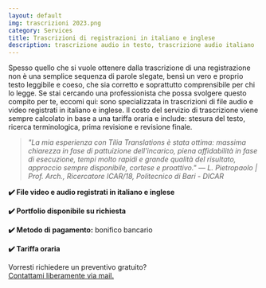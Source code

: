 ```yaml
---
layout: default
img: trascrizioni 2023.png
category: Services
title: Trascrizioni di registrazioni in italiano e inglese
description: trascrizione audio in testo, trascrizione audio italiano
---
```

<p>
Spesso quello che si vuole ottenere dalla trascrizione di una registrazione non è una semplice sequenza di parole slegate, bensì un vero e proprio testo leggibile e coeso, che sia corretto e soprattutto comprensibile per chi lo legge. Se stai cercando una professionista che possa svolgere questo compito per te, eccomi qui: sono specializzata in trascrizioni di file audio e video registrati in italiano e inglese. Il costo del servizio di trascrizione viene sempre calcolato in base a una tariffa oraria e include: stesura del testo, ricerca terminologica, prima revisione e revisione finale.
</p>
<blockquote>
<em>"La mia esperienza con Tilia Translations è stata ottima: massima chiarezza in fase di pattuizione dell'incarico, piena affidabilità in fase di esecuzione, tempi molto rapidi e grande qualità del risultato, approccio sempre disponibile, cortese e proattivo."
— L. Pietropaolo | Prof. Arch., Ricercatore ICAR/18, Politecnico di Bari - DICAR</em>
</blockquote>
<p>
<strong>✔️ File video e audio registrati in italiano e inglese</strong>
</p>
<p>
<strong>✔️ Portfolio disponibile su richiesta</strong>
</p>
<p>
<strong>✔️ Metodo di pagamento:</strong> bonifico bancario
</p>
<p>
<strong>✔️ Tariffa oraria</strong>
</p>
<p>
Vorresti richiedere un preventivo gratuito? 
<br>
<a href="#contact">Contattami liberamente via mail.</a>
</p>
